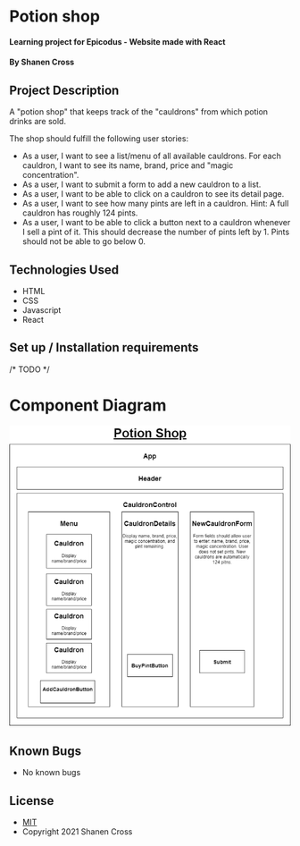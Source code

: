 # Potion shop
#### Learning project for Epicodus - Website made with React
#### By Shanen Cross

## Project Description
A "potion shop" that keeps track of the "cauldrons" from which potion drinks are sold.

The shop should fulfill the following user stories:

* As a user, I want to see a list/menu of all available cauldrons. For each cauldron, I want to see its name, brand, price and "magic concentration".
* As a user, I want to submit a form to add a new cauldron to a list.
* As a user, I want to be able to click on a cauldron to see its detail page.
* As a user, I want to see how many pints are left in a cauldron. Hint: A full cauldron has roughly 124 pints.
* As a user, I want to be able to click a button next to a cauldron whenever I sell a pint of it. This should decrease the number of pints left by 1. Pints should not be able to go below 0.

## Technologies Used
* HTML
* CSS
* Javascript
* React

## Set up / Installation requirements
/* TODO */

# Component Diagram

![Component Diagram](diagrams/potion-shop.drawio.png)

## Known Bugs
* No known bugs

## License
* [MIT](https://choosealicense.com/licenses/mit)
* Copyright 2021 Shanen Cross